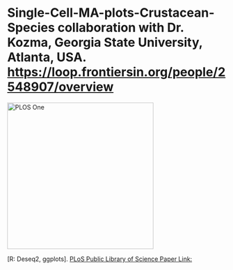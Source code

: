 # Single-Cell-MA-plots-Crustacean-Species collaboration with Dr. Kozma, Georgia State University, Atlanta, USA. https://loop.frontiersin.org/people/2548907/overview
<img width="336" alt="PLOS One" src="https://github.com/spawar2/Single-Cell-MA-plots-Crustacean-Species/assets/25118302/355cb361-4aa0-4e7c-8f45-ea0cefcb540d">

[R: Deseq2, ggplots].
[PLoS Public Library of Science Paper Link:](https://journals.plos.org/plosone/article?id=10.1371/journal.pone.0252066)
